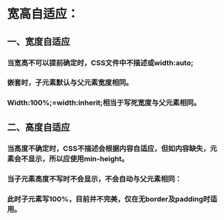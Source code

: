 # 宽高自适应：

## 一、宽度自适应

### 当宽高不可以提前确定时，CSS文件中不描述或width:auto;

### 嵌套时，子元素默认与父元素宽度相同。

### Width:100%;=width:inherit;相当于写死宽度与父元素相同。

## 二、高度自适应

### 当高度不确定时，CSS不描述会根据内容自适应，但如内容缺失，元素会不显示，所以应使用min-height。

### 当子元素高度不写时不会显示，不会自动与父元素相同：

### 	此时子元素写100%，目前并不完美，仅在无border及padding时适用。



